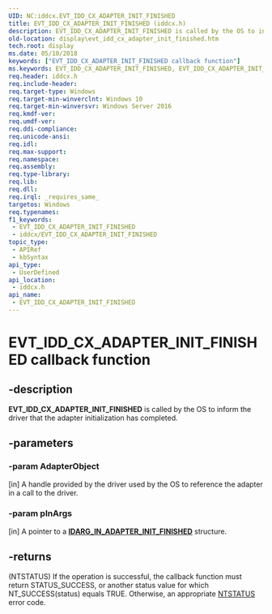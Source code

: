 ```yaml
---
UID: NC:iddcx.EVT_IDD_CX_ADAPTER_INIT_FINISHED
title: EVT_IDD_CX_ADAPTER_INIT_FINISHED (iddcx.h)
description: EVT_IDD_CX_ADAPTER_INIT_FINISHED is called by the OS to inform the driver that the adapter initialization has completed.
old-location: display\evt_idd_cx_adapter_init_finished.htm
tech.root: display
ms.date: 05/10/2018
keywords: ["EVT_IDD_CX_ADAPTER_INIT_FINISHED callback function"]
ms.keywords: EVT_IDD_CX_ADAPTER_INIT_FINISHED, EVT_IDD_CX_ADAPTER_INIT_FINISHED callback, EvtIddCxAdapterInitFinished, EvtIddCxAdapterInitFinished callback function [Display Devices], PFN_IDD_CX_ADAPTER_INIT_FINISHED, PFN_IDD_CX_ADAPTER_INIT_FINISHED callback function pointer [Display Devices], display.evt_idd_cx_adapter_init_finished, iddcx/EvtIddCxAdapterInitFinished
req.header: iddcx.h
req.include-header: 
req.target-type: Windows
req.target-min-winverclnt: Windows 10
req.target-min-winversvr: Windows Server 2016
req.kmdf-ver: 
req.umdf-ver: 
req.ddi-compliance: 
req.unicode-ansi: 
req.idl: 
req.max-support: 
req.namespace: 
req.assembly: 
req.type-library: 
req.lib: 
req.dll: 
req.irql: _requires_same_
targetos: Windows
req.typenames: 
f1_keywords:
 - EVT_IDD_CX_ADAPTER_INIT_FINISHED
 - iddcx/EVT_IDD_CX_ADAPTER_INIT_FINISHED
topic_type:
 - APIRef
 - kbSyntax
api_type:
 - UserDefined
api_location:
 - iddcx.h
api_name:
 - EVT_IDD_CX_ADAPTER_INIT_FINISHED
---
```


# EVT_IDD_CX_ADAPTER_INIT_FINISHED callback function


## -description

<b>EVT_IDD_CX_ADAPTER_INIT_FINISHED</b> is called by the OS to inform the driver that the adapter initialization has completed.

## -parameters

### -param AdapterObject


[in] A handle provided by the driver used by the OS to reference the adapter in a call to the driver.

### -param pInArgs


[in] A pointer to a [**IDARG_IN_ADAPTER_INIT_FINISHED**](ns-iddcx-idarg_in_adapter_init_finished.md) structure.

## -returns

(NTSTATUS) If the operation is successful, the callback function must return STATUS_SUCCESS, or another status value for which NT_SUCCESS(status) equals TRUE. Otherwise, an appropriate <a href="/windows-hardware/drivers/kernel/ntstatus-values">NTSTATUS</a> error code.

